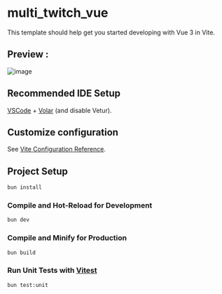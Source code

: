 # multi_twitch_vue

This template should help get you started developing with Vue 3 in Vite.

## Preview : 

![image](https://github.com/user-attachments/assets/204ba1fd-5c4d-4528-87dc-7b0d4aa47d30)

## Recommended IDE Setup

[VSCode](https://code.visualstudio.com/) + [Volar](https://marketplace.visualstudio.com/items?itemName=Vue.volar) (and disable Vetur).

## Customize configuration

See [Vite Configuration Reference](https://vitejs.dev/config/).

## Project Setup

```sh
bun install
```

### Compile and Hot-Reload for Development

```sh
bun dev
```

### Compile and Minify for Production

```sh
bun build
```

### Run Unit Tests with [Vitest](https://vitest.dev/)

```sh
bun test:unit
```



